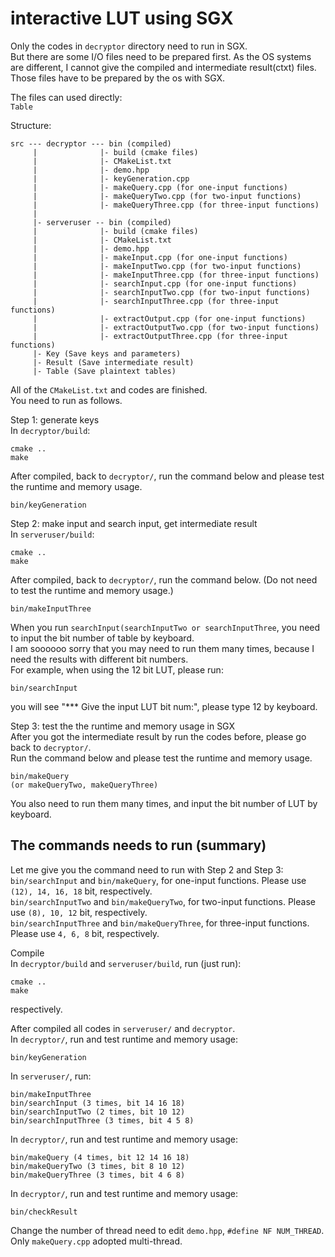 # interactive LUT using SGX
Only the codes in `decryptor` directory need to run in SGX.<br>
But there are some I/O files need to be prepared first. As the OS systems are different, I cannot give the compiled and intermediate result(ctxt) files. Those files have to be prepared by the os with SGX.

The files can used directly:<br>
`Table`<br>

 Structure:
 ```
 src --- decryptor --- bin (compiled)
      |              |- build (cmake files)
      |              |- CMakeList.txt
      |              |- demo.hpp
      |              |- keyGeneration.cpp
      |              |- makeQuery.cpp (for one-input functions)
      |              |- makeQueryTwo.cpp (for two-input functions)
      |              |- makeQueryThree.cpp (for three-input functions)
      |              
      |- serveruser -- bin (compiled)
      |              |- build (cmake files)
      |              |- CMakeList.txt
      |              |- demo.hpp
      |              |- makeInput.cpp (for one-input functions)
      |              |- makeInputTwo.cpp (for two-input functions)
      |              |- makeInputThree.cpp (for three-input functions)
      |              |- searchInput.cpp (for one-input functions)
      |              |- searchInputTwo.cpp (for two-input functions)
      |              |- searchInputThree.cpp (for three-input functions)
      |              |- extractOutput.cpp (for one-input functions)
      |              |- extractOutputTwo.cpp (for two-input functions)
      |              |- extractOutputThree.cpp (for three-input functions)
      |- Key (Save keys and parameters)
      |- Result (Save intermediate result)
      |- Table (Save plaintext tables)
 ```
 All of the `CMakeList.txt` and codes are finished.<br>
 You need to run as follows.<br>

 Step 1: generate keys<br>
 In `decryptor/build`:
 ```
 cmake ..
 make
 ```
 After compiled, back to `decryptor/`, run the command below and please test the runtime and memory usage.
 ```
 bin/keyGeneration
 ```

 Step 2: make input and search input, get intermediate result<br>
 In `serveruser/build`:
 ```
 cmake ..
 make
 ```
 After compiled, back to `decryptor/`, run the command below. (Do not need to test the runtime and memory usage.)
 ```
 bin/makeInputThree
 ```
When you run `searchInput(searchInputTwo or searchInputThree`, you need to input the bit number of table by keyboard.<br>
I am soooooo sorry that you may need to run them many times, because I need the results with different bit numbers.<br>
For example, when using the 12 bit LUT, please run:
```
bin/searchInput
```
you will see "*** Give the input LUT bit num:", please type 12 by keyboard.<br>

Step 3: test the the runtime and memory usage in SGX<br>
After you got the intermediate result by run the codes before, please go back to `decryptor/`.<br>
Run the command below and please test the runtime and memory usage.
```
bin/makeQuery
(or makeQueryTwo, makeQueryThree)
```
You also need to run them many times, and input the bit number of LUT by keyboard.

## The commands needs to run (summary)
Let me give you the command need to run with Step 2 and Step 3:<br>
`bin/searchInput` and `bin/makeQuery`, for one-input functions. Please use `(12), 14, 16, 18` bit, respectively.<br>
`bin/searchInputTwo` and `bin/makeQueryTwo`, for two-input functions. Please use `(8), 10, 12` bit, respectively.<br>
`bin/searchInputThree` and `bin/makeQueryThree`, for three-input functions. Please use `4, 6, 8` bit, respectively.<br>

Compile<br>
In `decryptor/build` and `serveruser/build`, run (just run):
```
cmake ..
make
```
respectively.<br>

After compiled all codes in `serveruser/` and `decryptor`.<br>
In `decryptor/`, run and test runtime and memory usage:
```
bin/keyGeneration
```
In `serveruser/`, run:
```
bin/makeInputThree
bin/searchInput (3 times, bit 14 16 18)
bin/searchInputTwo (2 times, bit 10 12)
bin/searchInputThree (3 times, bit 4 5 8)
```
In `decryptor/`, run and test runtime and memory usage:
```
bin/makeQuery (4 times, bit 12 14 16 18)
bin/makeQueryTwo (3 times, bit 8 10 12)
bin/makeQueryThree (3 times, bit 4 6 8)
```
In `decryptor/`, run and test runtime and memory usage:
```
bin/checkResult
```

Change the number of thread need to edit `demo.hpp`, `#define NF NUM_THREAD`.<br>
Only `makeQuery.cpp` adopted multi-thread.
